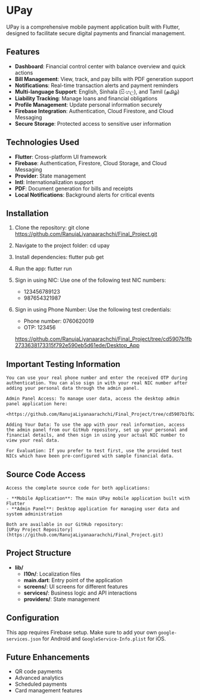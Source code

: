 # UPay

UPay is a comprehensive mobile payment application built with Flutter, designed to facilitate secure digital payments and financial management.

## Features

- **Dashboard**: Financial control center with balance overview and quick actions
- **Bill Management**: View, track, and pay bills with PDF generation support
- **Notifications**: Real-time transaction alerts and payment reminders
- **Multi-language Support**: English, Sinhala (සිංහල), and Tamil (தமிழ்)
- **Liability Tracking**: Manage loans and financial obligations
- **Profile Management**: Update personal information securely
- **Firebase Integration**: Authentication, Cloud Firestore, and Cloud Messaging
- **Secure Storage**: Protected access to sensitive user information

## Technologies Used

- **Flutter**: Cross-platform UI framework
- **Firebase**: Authentication, Firestore, Cloud Storage, and Cloud Messaging
- **Provider**: State management
- **Intl**: Internationalization support
- **PDF**: Document generation for bills and receipts
- **Local Notifications**: Background alerts for critical events

## Installation

1. Clone the repository:
    git clone <https://github.com/RanujaLiyanaarachchi/Final_Project.git>

2. Navigate to the project folder:
    cd upay

3. Install dependencies:
    flutter pub get

4. Run the app:
    flutter run

5. Sign in using NIC:
    Use one of the following test NIC numbers:
    - 123456789123
    - 987654321987

6. Sign in using Phone Number:
    Use the following test credentials:
    - Phone number: 0760620019
    - OTP: 123456

    <https://github.com/RanujaLiyanaarachchi/Final_Project/tree/cd5907b1fb2733638173315f792e590eb5d61ede/Desktop_App>

## Important Testing Information

    You can use your real phone number and enter the received OTP during authentication. You can also sign in with your real NIC number after adding your personal data through the admin panel.

    Admin Panel Access: To manage user data, access the desktop admin panel application here:
    
    <https://github.com/RanujaLiyanaarachchi/Final_Project/tree/cd5907b1fb2733638173315f792e590eb5d61ede/Desktop_App>

    Adding Your Data: To use the app with your real information, access the admin panel from our GitHub repository, set up your personal and financial details, and then sign in using your actual NIC number to view your real data.

    For Evaluation: If you prefer to test first, use the provided test NICs which have been pre-configured with sample financial data.

## Source Code Access

    Access the complete source code for both applications:

    - **Mobile Application**: The main UPay mobile application built with Flutter
    - **Admin Panel**: Desktop application for managing user data and system administration

    Both are available in our GitHub repository:
    [UPay Project Repository](https://github.com/RanujaLiyanaarachchi/Final_Project.git)
    
## Project Structure

- **lib/**
  - **l10n/**: Localization files
  - **main.dart**: Entry point of the application
  - **screens/**: UI screens for different features
  - **services/**: Business logic and API interactions
  - **providers/**: State management

## Configuration

This app requires Firebase setup. Make sure to add your own `google-services.json` for Android and `GoogleService-Info.plist` for iOS.

## Future Enhancements

- QR code payments
- Advanced analytics
- Scheduled payments
- Card management features

